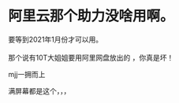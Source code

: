 # 阿里云那个助力没啥用啊。


要等到2021年1月份才可以用。<br />
<br />
那个说有10T大姐姐要用阿里网盘放出的 ，你真是坏！

mjj一拥而上

满屏幕都是这个，，，<img src="static/image/smiley/yct/022.gif" smilieid="42" border="0" alt="" />
